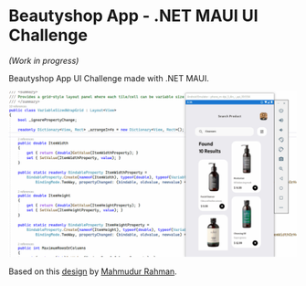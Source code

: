 # Beautyshop App - .NET MAUI UI Challenge

_(Work in progress)_

Beautyshop App UI Challenge made with .NET MAUI.

![Beautyshop App](images/beautyshop-app-challenge.gif)

Based on this [design](https://dribbble.com/shots/15487383-Beauty-Product-Shop-App) by [Mahmudur Rahman](https://dribbble.com/MahmuduR).